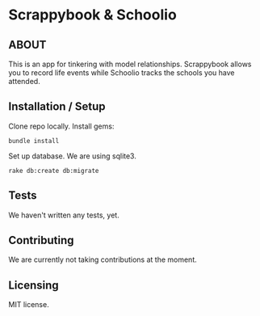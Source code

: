 Scrappybook & Schoolio
========

## ABOUT

This is an app for tinkering with model relationships. Scrappybook allows you to record life events while Schoolio tracks the schools you have attended.

## Installation / Setup

Clone repo locally. Install gems:

    bundle install

Set up database. We are using sqlite3.

    rake db:create db:migrate

## Tests

We haven't written any tests, yet.

## Contributing

We are currently not taking contributions at the moment.

## Licensing

MIT license.
